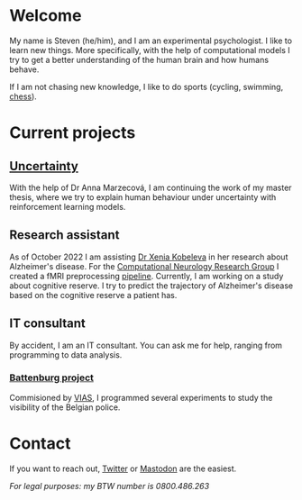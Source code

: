 # Welcome

My name is Steven (he/him), and I am an experimental psychologist.
I like to learn new things. More specifically, with the help of computational
models I try to get a better understanding of the human brain and how humans
behave.

If I am not chasing new knowledge, I like to do sports
(cycling, swimming, [chess](https://ratings.fide.com/profile/277541)).

# Current projects
## [Uncertainty](https://github.com/StevenGeysen/ScriptsThesisUncertainty)
With the help of Dr Anna Marzecová, I am continuing the work of my master
thesis, where we try to explain human behaviour under uncertainty with
reinforcement learning models.

## Research assistant
As of October 2022 I am assisting
[Dr Xenia Kobeleva](https://xenia-kobeleva.com/) in her research about
Alzheimer's disease. For the
[Computational Neurology Research Group](https://computationalneurology.com/)
I created a fMRI preprocessing
[pipeline](https://indico.hiskp.uni-bonn.de/event/109/contributions/1068/,
'TRA poster').
Currently, I am working on a study about cognitive reserve. I try to predict
the trajectory of Alzheimer's disease based on the cognitive reserve a patient
has.

## IT consultant
By accident, I am an IT consultant. You can ask me for help, ranging from
programming to data analysis.
### [Battenburg project](https://github.com/StevenGeysen/Battenburg)
Commisioned by [VIAS](https://www.vias.be/), I programmed several experiments
to study the visibility of the Belgian police.

# Contact
If you want to reach out, [Twitter](https://twitter.com/steven_geysen) or
[Mastodon](https://neuromatch.social/@steven_geysen) are the easiest.

_For legal purposes: my BTW number is 0800.486.263_



<!--
**StevenGeysen/StevenGeysen** is a ✨ _special_ ✨ repository because its `README.md` (this file) appears on your GitHub profile.

Here are some ideas to get you started:

- 🔭 I’m currently working on ...
- 🌱 I’m currently learning ...
- 👯 I’m looking to collaborate on ...
- 🤔 I’m looking for help with ...
- 💬 Ask me about ...
- 📫 How to reach me: ...
- 😄 Pronouns: ...
- ⚡ Fun fact: ...
-->

